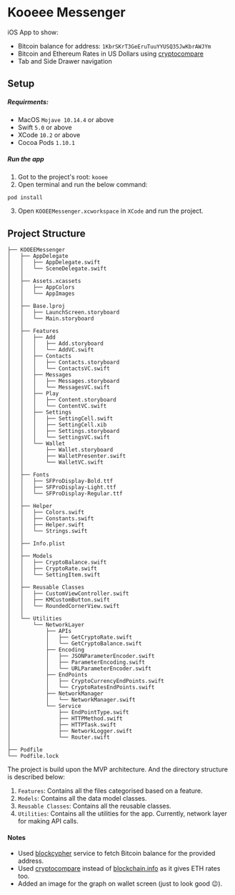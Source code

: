 # Kooeee Messenger

iOS App to show:

- Bitcoin balance for address: `1KbrSKrT3GeEruTuuYYUSQ35JwKbrAWJYm`
- Bitcoin and Ethereum Rates in US Dollars using [cryptocompare](https://min-api.cryptocompare.com/)
- Tab and Side Drawer navigation

## Setup

##### Requirments:

- MacOS `Mojave 10.14.4` or above
- Swift `5.0` or above
- XCode `10.2` or above
- Cocoa Pods `1.10.1`

##### Run the app

1. Got to the project's root: `kooee`
2. Open terminal and run the below command:

```
pod install
```

3. Open `KOOEEMessenger.xcworkspace` in `XCode` and run the project.

## Project Structure

```
├── KOOEEMessenger
│   ├── AppDelegate
│   │   ├── AppDelegate.swift
│   │   └── SceneDelegate.swift
│   │     
│   ├── Assets.xcassets
│   │   ├── AppColors
│   │   └── AppImages
│   │     
│   ├── Base.lproj
│   │   ├── LaunchScreen.storyboard
│   │   └── Main.storyboard
│   │     
│   ├── Features
│   │   ├── Add
│   │   │   ├── Add.storyboard
│   │   │   └── AddVC.swift
│   │   ├── Contacts
│   │   │   ├── Contacts.storyboard
│   │   │   └── ContactsVC.swift
│   │   ├── Messages
│   │   │   ├── Messages.storyboard
│   │   │   └── MessagesVC.swift
│   │   ├── Play
│   │   │   ├── Content.storyboard
│   │   │   └── ContentVC.swift
│   │   ├── Settings
│   │   │   ├── SettingCell.swift
│   │   │   ├── SettingCell.xib
│   │   │   ├── Settings.storyboard
│   │   │   └── SettingsVC.swift
│   │   └── Wallet
│   │       ├── Wallet.storyboard
│   │       ├── WalletPresenter.swift
│   │       └── WalletVC.swift
│   │     
│   ├── Fonts
│   │   ├── SFProDisplay-Bold.ttf
│   │   ├── SFProDisplay-Light.ttf
│   │   └── SFProDisplay-Regular.ttf
│   │     
│   ├── Helper
│   │   ├── Colors.swift
│   │   ├── Constants.swift
│   │   ├── Helper.swift
│   │   └── Strings.swift
│   │     
│   ├── Info.plist
│   │     
│   ├── Models
│   │   ├── CryptoBalance.swift
│   │   ├── CryptoRate.swift
│   │   └── SettingItem.swift
│   │     
│   ├── Reusable Classes
│   │   ├── CustomViewController.swift
│   │   ├── KMCustomButton.swift
│   │   └── RoundedCornerView.swift
│   │     
│   └── Utilities
│       └── NetworkLayer
│           ├── APIs
│           │   ├── GetCryptoRate.swift
│           │   └── GetCryptoBalance.swift
│           ├── Encoding
│           │   ├── JSONParameterEncoder.swift
│           │   ├── ParameterEncoding.swift
│           │   └── URLParameterEncoder.swift
│           ├── EndPoints
│           │   ├── CryptoCurrencyEndPoints.swift
│           │   └── CryptoRatesEndPoints.swift
│           ├── NetworkManager
│           │   └── NetworkManager.swift
│           └── Service
│               ├── EndPointType.swift
│               ├── HTTPMethod.swift
│               ├── HTTPTask.swift
│               ├── NetworkLogger.swift
│               └── Router.swift
│ 
├── Podfile
└── Podfile.lock
```

The project is build upon the MVP architecture. And the directory structure is described below:

1. `Features`: Contains all the files categorised based on a feature.
2. `Models`: Contains all the data model classes.
3. `Reusable Classes`: Contains all the reusable classes.
4. `Utilities`: Contains all the utilities for the app. Currently, network layer for making API calls.

#### Notes

- Used [blockcypher](https://api.blockcypher.com/) service to fetch Bitcoin balance for the provided address.
- Used [cryptocompare](https://min-api.cryptocompare.com/) instead of [blockchain.info](https://blockchain.info/) as it gives ETH rates too.
- Added an image for the graph on wallet screen (just to look good 😉).
